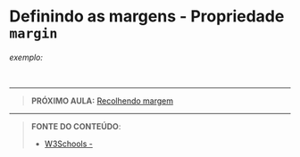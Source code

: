 # Definindo as margens - Propriedade `margin`





###### exemplo:

``` css
```





***

> **PRÓXIMO AULA:** [Recolhendo margem](../5.2-recolher-margin)

***


> **FONTE DO CONTEÚDO**:
>
> - [W3Schools - ]()
